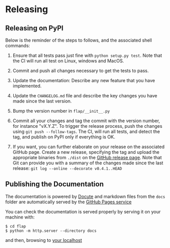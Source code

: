 # Releasing 

## Releasing on PyPI

Below is the reminder of the steps to follows, and the associated
shell commands:

1. Ensure that all tests pass just fine with `python setup.py
   test`. Note that the CI will run all test on Linux, windows and
   MacOS.

1. Commit and push all changes necessary to get the tests to pass.

1. Update the documentation: Describe any new feature that you have
   implemented.
   
2. Update the `CHANGELOG.md` file and describe the key changes you
   have made since the last version.
   
3. Bump the version number in `flap/__init__.py`

4. Commit all your changes and tag the commit with the version number,
   for instance "vX.Y.Z". To trigger the release process, push the
   changes using `git push --follow-tags`. The CI, will run all tests,
   and detect the tag, and publish on PyPI only if everything is OK.

1. If you want, you can further elaborate on your release on the
   associated GitHub page. Create a new release, specifying the tag
   and upload the appropriate binaries from `./dist` on the [GitHub
   release page](https://github.com/fchauvel/flap/releases). Note that
   Git can provide you with a summary of the changes made since the
   last release: `git log --online --decorate v0.4.1..HEAD`


## Publishing the Documentation

The documentation is powered by [Docute](https://docute.org/) and
markdown files from the `docs` folder are automatically served by the
[GitHub Pages service](https://fchauvel.github.io/flap/index.html)

You can check the documentation is served properly by serving it on
your machine with:

```shell-session
$ cd flap
$ python -m http.server --directory docs
```

and then, browsing to [your localhost](http://127.0.0.1:8000/)
